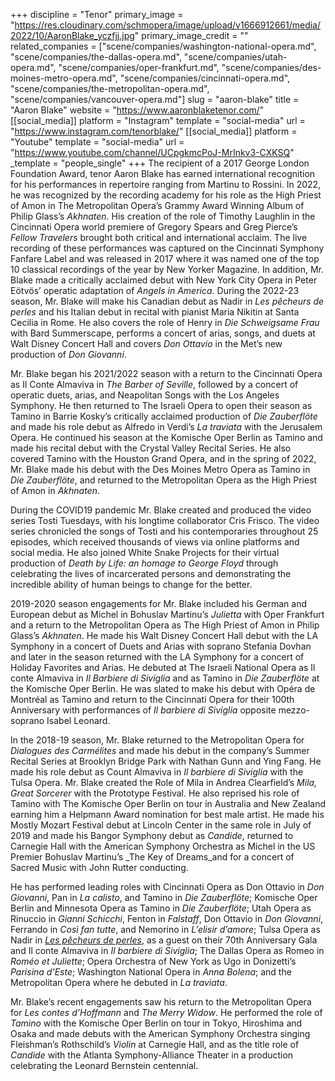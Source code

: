 +++
discipline = "Tenor"
primary_image = "https://res.cloudinary.com/schmopera/image/upload/v1666912661/media/2022/10/AaronBlake_yczfjj.jpg"
primary_image_credit = ""
related_companies = ["scene/companies/washington-national-opera.md", "scene/companies/the-dallas-opera.md", "scene/companies/utah-opera.md", "scene/companies/oper-frankfurt.md", "scene/companies/des-moines-metro-opera.md", "scene/companies/cincinnati-opera.md", "scene/companies/the-metropolitan-opera.md", "scene/companies/vancouver-opera.md"]
slug = "aaron-blake"
title = "Aaron Blake"
website = "https://www.aaronblaketenor.com/"
[[social_media]]
platform = "Instagram"
template = "social-media"
url = "https://www.instagram.com/tenorblake/"
[[social_media]]
platform = "Youtube"
template = "social-media"
url = "https://www.youtube.com/channel/UCpgkmcPoJ-MrInkv3-CXKSQ"
_template = "people_single"
+++
The recipient of a 2017 George London Foundation Award, tenor Aaron Blake has earned international recognition for his performances in repertoire ranging from Martinu to Rossini. In 2022, he was recognized by the recording academy for his role as the High Priest of Amon in The Metropolitan Opera’s Grammy Award Winning Album of Philip Glass’s _Akhnaten_. His creation of the role of Timothy Laughlin in the Cincinnati Opera world premiere of Gregory Spears and Greg Pierce’s _Fellow Travelers_ brought both critical and international acclaim. The live recording of these performances was captured on the Cincinnati Symphony Fanfare Label and was released in 2017 where it was named one of the top 10 classical recordings of the year by New Yorker Magazine. In addition, Mr. Blake made a critically acclaimed debut with New York City Opera in Peter Eötvös’ operatic adaptation of _Angels in America_. During the 2022-23 season, Mr. Blake will make his Canadian debut as Nadir in _Les pêcheurs de perles_ and his Italian debut in recital with pianist Maria Nikitin at Santa Cecilia in Rome. He also covers the role of Henry in _Die Schweigsame Frau_ with Bard Summerscape, performs a concert of arias, songs, and duets at Walt Disney Concert Hall and covers _Don Ottavio_ in the Met’s new production of _Don Giovanni_.

Mr. Blake began his 2021/2022 season with a return to the Cincinnati Opera as Il Conte Almaviva in _The Barber of Seville_, followed by a concert of operatic duets, arias, and Neapolitan Songs with the Los Angeles Symphony. He then returned to The Israeli Opera to open their season as Tamino in Barrie Kosky’s critically acclaimed production of _Die Zauberflöte_ and made his role debut as Alfredo in Verdi’s _La traviata_ with the Jerusalem Opera. He continued his season at the Komische Oper Berlin as Tamino and made his recital debut with the Crystal Valley Recital Series. He also covered Tamino with the Houston Grand Opera, and in the spring of 2022, Mr. Blake made his debut with the Des Moines Metro Opera as Tamino in _Die Zauberflöte_, and returned to the Metropolitan Opera as the High Priest of Amon in _Akhnaten_.

During the COVID19 pandemic Mr. Blake created and produced the video series Tosti Tuesdays, with his longtime collaborator Cris Frisco. The video series chronicled the songs of Tosti and his contemporaries throughout 25 episodes, which received thousands of views via online platforms and social media. He also joined White Snake Projects for their virtual production of _Death by Life: an homage to George Floyd_ through celebrating the lives of incarcerated persons and demonstrating the incredible ability of human beings to change for the better.

2019-2020 season engagements for Mr. Blake included his German and European debut as Michel in Bohuslav Martinu’s _Julietta_ with Oper Frankfurt and a return to the Metropolitan Opera as The High Priest of Amon in Philip Glass’s _Akhnaten_. He made his Walt Disney Concert Hall debut with the LA Symphony in a concert of Duets and Arias with soprano Stefania Dovhan and later in the season returned with the LA Symphony for a concert of Holiday Favorites and Arias. He debuted at The Israeli National Opera as Il conte Almaviva in _Il Barbiere di Siviglia_ and as Tamino in _Die Zauberflöte_ at the Komische Oper Berlin. He was slated to make his debut with Opéra de Montréal as Tamino and return to the Cincinnati Opera for their 100th Anniversary with performances of _Il barbiere di Siviglia_ opposite mezzo-soprano Isabel Leonard.

In the 2018-19 season, Mr. Blake returned to the Metropolitan Opera for _Dialogues des Carmélites_ and made his debut in the company’s Summer Recital Series at Brooklyn Bridge Park with Nathan Gunn and Ying Fang. He made his role debut as Count Almaviva in _Il barbiere di Siviglia_ with the Tulsa Opera. Mr. Blake created the Role of Mila in Andrea Clearfield’s _Mila, Great Sorcerer_ with the Prototype Festival. He also reprised his role of Tamino with The Komische Oper Berlin on tour in Australia and New Zealand earning him a Helpmann Award nomination for best male artist. He made his Mostly Mozart Festival debut at Lincoln Center in the same role in July of 2019 and made his Bangor Symphony debut as _Candide_, returned to Carnegie Hall with the American Symphony Orchestra as Michel in the US Premier Bohuslav Martinu’s _The Key of Dreams_and for a concert of Sacred Music with John Rutter conducting.

He has performed leading roles with Cincinnati Opera as Don Ottavio in _Don Giovanni_, Pan in _La calisto_, and Tamino in _Die Zauberflöte_; Komische Oper Berlin and Minnesota Opera as Tamino in _Die Zauberflöte_; Utah Opera as Rinuccio in _Gianni Schicchi_, Fenton in _Falstaff_, Don Ottavio in _Don Giovanni_, Ferrando in _Così fan tutte_, and Nemorino in _L’elisir d’amore_; Tulsa Opera as Nadir in [_Les pêcheurs de perles_](https://www.bing.com/ck/a?!&&p=9b9473dceb5d9aceJmltdHM9MTY2MjU5NTIwMCZpZ3VpZD0yMWYxZDVlMC1iZTJjLTYwNzItMGQwYS1jNDFlYmY4MjYxMWImaW5zaWQ9NTIwMQ&ptn=3&hsh=3&fclid=21f1d5e0-be2c-6072-0d0a-c41ebf82611b&u=a1aHR0cHM6Ly9lbi53aWtpcGVkaWEub3JnL3dpa2kvTGVzX3AlQzMlQUFjaGV1cnNfZGVfcGVybGVz&ntb=1), as a guest on their 70th Anniversary Gala and Il conte Almaviva in _Il barbiere di Siviglia_; The Dallas Opera as Romeo in _Roméo et Juliette_; Opera Orchestra of New York as Ugo in Donizetti’s _Parisina d’Este_; Washington National Opera in _Anna Bolena_; and the Metropolitan Opera where he debuted in _La traviata_.

Mr. Blake’s recent engagements saw his return to the Metropolitan Opera for _Les contes d’Hoffmann_ and _The Merry Widow_. He performed the role of _Tamino_ with the Komische Oper Berlin on tour in Tokyo, Hiroshima and Osaka and made debuts with the American Symphony Orchestra singing Fleishman’s Rothschild’s _Violin_ at Carnegie Hall, and as the title role of _Candide_ with the Atlanta Symphony-Alliance Theater in a production celebrating the Leonard Bernstein centennial.